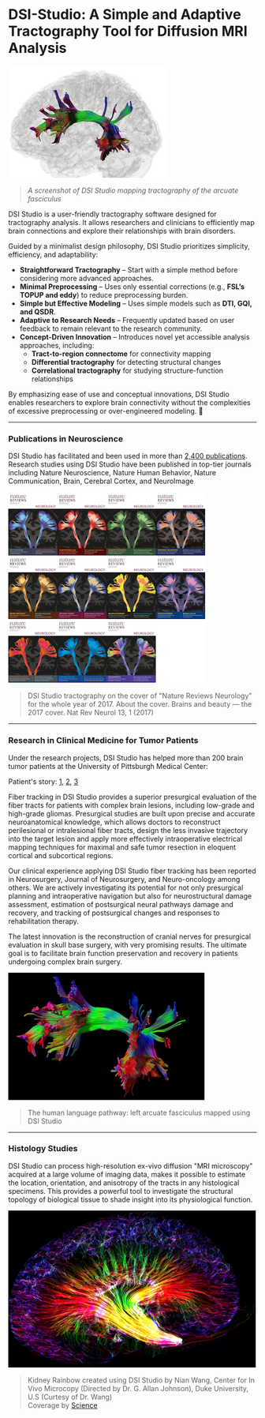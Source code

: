# DSI-Studio: A Simple and Adaptive Tractography Tool for Diffusion MRI Analysis
 
![image](/images/dsi_studio2.jfif)
> *A screenshot of DSI Studio mapping tractography of the arcuate fasciculus*

DSI Studio is a user-friendly tractography software designed for tractography analysis. It allows researchers and clinicians to efficiently map brain connections and explore their relationships with brain disorders.  

Guided by a minimalist design philosophy, DSI Studio prioritizes simplicity, efficiency, and adaptability:  

- **Straightforward Tractography** – Start with a simple method before considering more advanced approaches.  
- **Minimal Preprocessing** – Uses only essential corrections (e.g., **FSL’s TOPUP and eddy**) to reduce preprocessing burden.  
- **Simple but Effective Modeling** – Uses simple models such as **DTI, GQI, and QSDR**.  
- **Adaptive to Research Needs** – Frequently updated based on user feedback to remain relevant to the research community.  
- **Concept-Driven Innovation** – Introduces novel yet accessible analysis approaches, including:  
  - **Tract-to-region connectome** for connectivity mapping  
  - **Differential tractography** for detecting structural changes  
  - **Correlational tractography** for studying structure-function relationships  

By emphasizing ease of use and conceptual innovations, DSI Studio enables researchers to explore brain connectivity without the complexities of excessive preprocessing or over-engineered modeling. 🚀

---

### Publications in Neuroscience

DSI Studio has facilitated and been used in more than [2,400 publications](https://scholar.google.com/scholar?q=%22DSI+Studio%22). Research studies using DSI Studio have been published in top-tier journals including Nature Neuroscience, Nature Human Behavior, Nature Communication, Brain, Cerebral Cortex, and NeuroImage 

![image](/images/nat_rev_neuro.png)
> DSI Studio tractography on the cover of "Nature Reviews Neurology" for the whole year of 2017. 
> About the cover. Brains and beauty — the 2017 cover. Nat Rev Neurol 13, 1 (2017)

---

### Research in Clinical Medicine for Tumor Patients

Under the research projects, DSI Studio has helped more than 200 brain tumor patients at the University of Pittsburgh Medical Center:

Patient's story: [1](https://www.youtube.com/watch?v=gEZlzkxb-LE), [2](https://www.youtube.com/watch?v=vULJxiuO6lo), [3](https://www.youtube.com/watch?v=7WQ-Dej4_dM)

Fiber tracking in DSI Studio provides a superior presurgical evaluation of the fiber tracts for patients with complex brain lesions, including low-grade and high-grade gliomas. Presurgical studies are built upon precise and accurate neuroanatomical knowledge, which allows doctors to reconstruct perilesional or intralesional fiber tracts, design the less invasive trajectory into the target lesion and apply more effectively intraoperative electrical mapping techniques for maximal and safe tumor resection in eloquent cortical and subcortical regions. 

Our clinical experience applying DSI Studio fiber tracking has been reported in Neurosurgery, Journal of Neurosurgery, and Neuro-oncology among others. We are actively investigating its potential for not only presurgical planning and intraoperative navigation but also for neurostructural damage assessment, estimation of postsurgical neural pathways damage and recovery, and tracking of postsurgical changes and responses to rehabilitation therapy.

The latest innovation is the reconstruction of cranial nerves for presurgical evaluation in skull base surgery, with very promising results. The ultimate goal is to facilitate brain function preservation and recovery in patients undergoing complex brain surgery.

![image](/images/af.png)
> The human language pathway: left arcuate fasciculus mapped using DSI Studio

---

### Histology Studies

DSI Studio can process high-resolution ex-vivo diffusion "MRI microscopy" acquired at a large volume of imaging data, makes it possible to estimate the location, orientation, and anisotropy of the tracts in any histological specimens. This provides a powerful tool to investigate the structural topology of biological tissue to shade insight into its physiological function.

![Kidney rainbow](/images/KidneyRainbow.png)
> Kidney Rainbow created using DSI Studio by Nian Wang, Center for In Vivo Microcopy (Directed by Dr. G. Allan Johnson), Duke University, U.S (Curtesy of Dr. Wang) <br>
> Coverage by [Science](https://science.sciencemag.org/content/363/6427/564)

 
